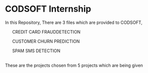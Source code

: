 <H1>CODSOFT Internship</H1>
<p>In this Repository, There are 3 files which are provided to CODSOFT,<ol>CREDIT CARD FRAUDDETECTION</ol><ol>CUSTOMER CHURN PREDICTION</ol><ol>SPAM SMS DETECTION</ol><br>These are the projects chosen from 5 projects which are being given</p>
